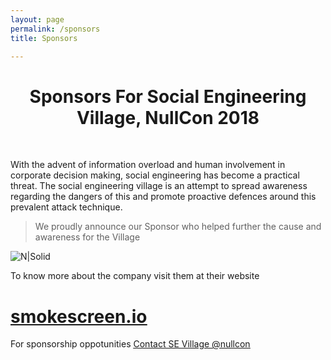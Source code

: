```yaml
---
layout: page
permalink: /sponsors
title: Sponsors

---
```


<center><h1>Sponsors For Social Engineering Village, NullCon 2018</h1></center><br>

With the advent of information overload and human involvement in corporate decision making, social engineering has become a practical threat. The social engineering village is an attempt to spread awareness regarding the dangers of this and promote proactive defences around this prevalent attack technique. 

> We proudly announce our Sponsor who helped further the cause and awareness for the Village

![N|Solid](https://www.smokescreen.io/wp-content/uploads/2016/04/logo7-1.png)

To know more about the company visit them at their website<u><h1><a href='https://www.smokescreen.io/'>smokescreen.io</a></h1></u>



For sponsorship oppotunities <u><a href='mailto:sevillagenullcon@gmail.com'>Contact SE Village @nullcon</a></u>